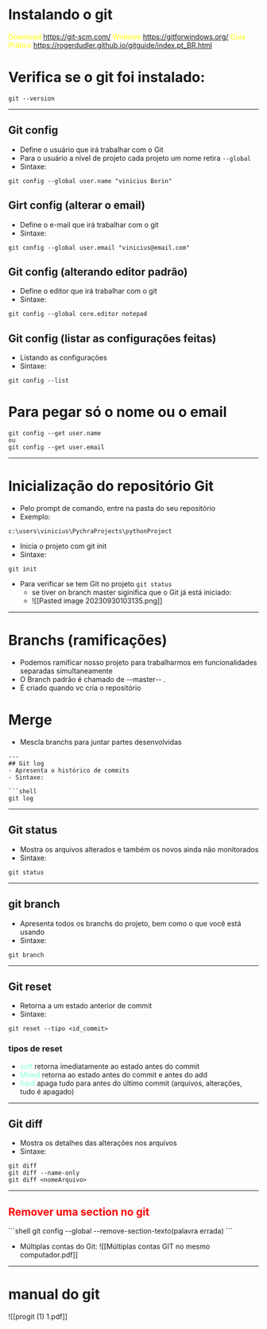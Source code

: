 # Instalando o git

<span style="color:yellow">Download</span>
<https://git-scm.com/>
<span style="color:yellow">Wndows</span>
<https://gitforwindows.org/>
<span style="color:yellow">Guia Prático</span>
<https://rogerdudler.github.io/gitguide/index.pt_BR.html>
# Verifica se o git foi instalado:
	
```shell
git --version
```

---
## Git config
- Define o usuário que irá trabalhar com o Git
- Para o usuário a nível de projeto cada projeto um nome retira ``--global``
- Sintaxe:

```shell
git config --global user.name "vinicius Borin"
```
## Girt config (alterar o email)
- Define o e-mail que irá trabalhar com o git
- Sintaxe:
```shell
git config --global user.email "vinicius@email.com"
```
## Git config (alterando editor padrão)
- Define o editor que irá trabalhar com o git
- Sintaxe:

```shell
git config --global core.editor notepad
```
## Git config (listar as configurações feitas)
- Listando as configurações
- Sintaxe:

```shell
git config --list
```

# Para pegar só o nome ou o email

```shell
git config --get user.name
ou
git config --get user.email
```

---
# Inicialização do repositório Git
- Pelo prompt de comando, entre na pasta do seu repositório
- Exemplo:

```shell
c:\users\vinicius\PychraProjects\pythonProject
```
- Inicia o projeto com git init
- Sintaxe:
```shell
git init
```
- Para verificar se tem Git no projeto ``git status``
	- se tiver on branch master siginifica que o Git já está iniciado:
	- ![[Pasted image 20230930103135.png]]
---
# Branchs (ramificações)
- Podemos ramificar nosso projeto para trabalharmos em funcionalidades separadas simultaneamente
- O Branch padrão é chamado de --master-- .
- É criado quando vc cria o repositório
# Merge
- Mescla branchs para juntar partes desenvolvidas

```
---
## Git log
- Apresenta o histórico de commits
- Sintaxe:

```shell
git log
```
---
## Git status
- Mostra os arquivos alterados e também os novos ainda não monitorados
- Sintaxe:

```shell
git status
```
---
## git branch
- Apresenta todos os branchs do projeto, bem como o que você está usando
- Sintaxe:
```shell
git branch
```
---
## Git reset
- Retorna a um estado anterior de commit 
- Sintaxe:
```shell
git reset --tipo <id_commit>
```
### tipos de reset
- <span style="color:aquamarine">soft</span> retorna imediatamente ao estado antes do commit
- <span style="color:aquamarine">Mixed</span> retorna ao estado antes do commit e antes do add
- <span style="color:aquamarine">hard</span> apaga tudo para antes do último commit (arquivos, alterações, tudo é apagado) 
- ---
## Git diff
- Mostra os detalhes das alterações nos arquivos
- Sintaxe:

```shell
git diff
git diff --name-only
git diff <nomeArquivo>
```
---
<h2 style="color:red">Remover uma section no git</h2>
```shell
git config --global --remove-section-texto(palavra errada)
```

- Múltiplas contas do Git:
![[Múltiplas contas GIT no mesmo computador.pdf]]
---
# manual do git
![[progit (1) 1.pdf]]
